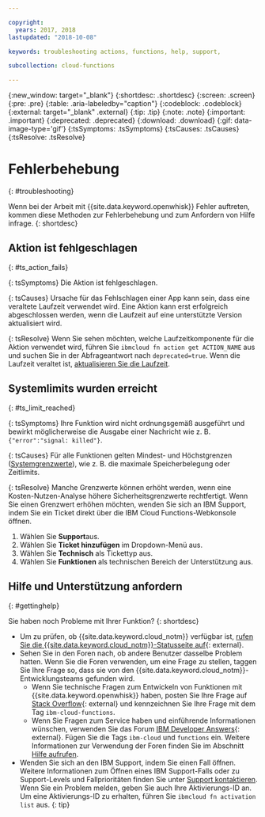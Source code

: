 ```yaml
---

copyright:
  years: 2017, 2018
lastupdated: "2018-10-08"

keywords: troubleshooting actions, functions, help, support,

subcollection: cloud-functions

---
```


{:new_window: target="_blank"}
{:shortdesc: .shortdesc}
{:screen: .screen}
{:pre: .pre}
{:table: .aria-labeledby="caption"}
{:codeblock: .codeblock}
{:external: target="_blank" .external}
{:tip: .tip}
{:note: .note}
{:important: .important}
{:deprecated: .deprecated}
{:download: .download}
{:gif: data-image-type='gif'}
{:tsSymptoms: .tsSymptoms}
{:tsCauses: .tsCauses}
{:tsResolve: .tsResolve}


# Fehlerbehebung
{: #troubleshooting}

Wenn bei der Arbeit mit {{site.data.keyword.openwhisk}} Fehler auftreten, kommen diese Methoden zur Fehlerbehebung und zum Anfordern von Hilfe infrage.
{: shortdesc}



## Aktion ist fehlgeschlagen
{: #ts_action_fails}

{: tsSymptoms}
Die Aktion ist fehlgeschlagen.

{: tsCauses}
Ursache für das Fehlschlagen einer App kann sein, dass eine veraltete Laufzeit verwendet wird. Eine Aktion kann erst erfolgreich abgeschlossen werden, wenn die Laufzeit auf eine unterstützte Version aktualisiert wird.

{: tsResolve}
Wenn Sie sehen möchten, welche Laufzeitkomponente für die Aktion verwendet wird, führen Sie `ibmcloud fn action get ACTION_NAME` aus und suchen Sie in der Abfrageantwort nach `deprecated=true`. Wenn die Laufzeit veraltet ist, [aktualisieren Sie die Laufzeit](/docs/openwhisk?topic=cloud-functions-actions#actions_update).



## Systemlimits wurden erreicht
{: #ts_limit_reached}

{: tsSymptoms}
Ihre Funktion wird nicht ordnungsgemäß ausgeführt und bewirkt möglicherweise die Ausgabe einer Nachricht wie z. B. `{"error":"signal: killed"}`.

{: tsCauses}
Für alle Funktionen gelten Mindest- und Höchstgrenzen ([Systemgrenzwerte](/docs/openwhisk?topic=cloud-functions-limits#limits_syslimits)), wie z. B. die maximale Speicherbelegung oder Zeitlimits.

{: tsResolve}
Manche Grenzwerte können erhöht werden, wenn eine Kosten-Nutzen-Analyse höhere Sicherheitsgrenzwerte rechtfertigt. Wenn Sie einen Grenzwert erhöhen möchten, wenden Sie sich an IBM Support, indem Sie ein Ticket direkt über die IBM Cloud Functions-Webkonsole öffnen.

1. Wählen Sie **Support**aus.
2. Wählen Sie **Ticket hinzufügen** im Dropdown-Menü aus.
3. Wählen Sie **Technisch** als Tickettyp aus.
4. Wählen Sie **Funktionen** als technischen Bereich der Unterstützung aus.



## Hilfe und Unterstützung anfordern
{: #gettinghelp}

Sie haben noch Probleme mit Ihrer Funktion?
{: shortdesc}

-   Um zu prüfen, ob {{site.data.keyword.cloud_notm}} verfügbar ist, [rufen Sie die {{site.data.keyword.cloud_notm}}-Statusseite auf](https://cloud.ibm.com/status?selected=status){: external}. 
-   Sehen Sie in den Foren nach, ob andere Benutzer dasselbe Problem hatten. Wenn Sie die Foren verwenden, um eine Frage zu stellen, taggen Sie Ihre Frage so, dass sie von den {{site.data.keyword.cloud_notm}}-Entwicklungsteams gefunden wird.
    -   Wenn Sie technische Fragen zum Entwickeln von Funktionen mit {{site.data.keyword.openwhisk}} haben, posten Sie Ihre Frage auf [Stack Overflow](https://stackoverflow.com/search?q=ibm-cloud-functions){: external} und kennzeichnen Sie Ihre Frage mit dem Tag `ibm-cloud-functions`. 
    -   Wenn Sie Fragen zum Service haben und einführende Informationen wünschen, verwenden Sie das Forum [IBM Developer Answers](https://developer.ibm.com/answers/topics/functions){: external}. Fügen Sie die Tags `ibm-cloud` und `functions` ein.
    Weitere Informationen zur Verwendung der Foren finden Sie im Abschnitt [Hilfe aufrufen](/docs/get-support?topic=get-support-getting-customer-support#using-avatar).
-   Wenden Sie sich an den IBM Support, indem Sie einen Fall öffnen. Weitere Informationen zum Öffnen eines IBM Support-Falls oder zu Support-Levels und Fallprioritäten finden Sie unter [Support kontaktieren](/docs/get-support?topic=get-support-getting-customer-support).
Wenn Sie ein Problem melden, geben Sie auch Ihre Aktivierungs-ID an. Um eine Aktivierungs-ID zu erhalten, führen Sie `ibmcloud fn activation list` aus.
{: tip}

